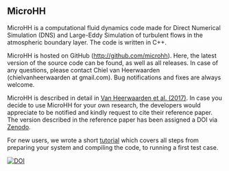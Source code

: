 MicroHH
-------
MicroHH is a computational fluid dynamics code made for Direct Numerical Simulation (DNS) and Large-Eddy Simulation of turbulent flows in the atmospheric boundary layer. The code is written in C++.

MicroHH is hosted on GitHub (http://github.com/microhh). Here, the latest version of the source code can be found, as well as all releases. In case of any questions, please contact Chiel van Heerwaarden (chielvanheerwaarden at gmail.com). Bug notifications and fixes are always welcome.

MicroHH is described in detail in [Van Heerwaarden et al. (2017)](https://www.geosci-model-dev.net/10/3145/2017/). In case you decide to use MicroHH for your own research, the developers would appreciate to be notified and kindly request to cite their reference paper. The version described in the reference paper has been assigned a DOI via [Zenodo](https://zenodo.org).

For new users, we wrote a short [tutorial](https://github.com/microhh/microhh/wiki/Tutorial) which covers all steps from preparing your system and compiling the code, to running a first test case. 

[![DOI](https://zenodo.org/badge/14754940.svg)](https://zenodo.org/badge/latestdoi/14754940)



